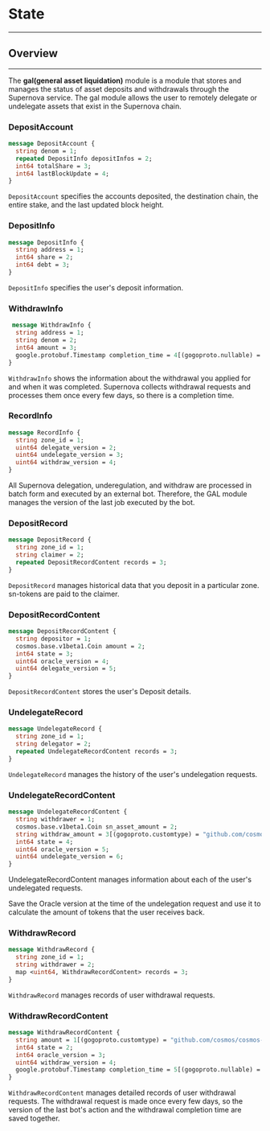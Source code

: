 # State
---

## Overview

---
The **gal(general asset liquidation)** module is a module that stores and manages the status of asset deposits and withdrawals through the Supernova service. The gal module allows the user to remotely delegate or undelegate assets that exist in the Supernova chain.

### DepositAccount
```protobuf
message DepositAccount {
  string denom = 1;
  repeated DepositInfo depositInfos = 2;
  int64 totalShare = 3;
  int64 lastBlockUpdate = 4;
}
```
`DepositAccount` specifies the accounts deposited, the destination chain, the entire stake, and the last updated block height.


### DepositInfo
```protobuf
message DepositInfo {
  string address = 1;
  int64 share = 2;
  int64 debt = 3;
}
```
`DepositInfo` specifies the user's deposit information.


### WithdrawInfo
```protobuf
 message WithdrawInfo {
  string address = 1;
  string denom = 2;
  int64 amount = 3;
  google.protobuf.Timestamp completion_time = 4[(gogoproto.nullable) = false, (gogoproto.stdtime)= true];
}
```
`WithdrawInfo` shows the information about the withdrawal you applied for and when it was completed.
Supernova collects withdrawal requests and processes them once every few days, so there is a completion time.


### RecordInfo
```protobuf
message RecordInfo {
  string zone_id = 1;
  uint64 delegate_version = 2;
  uint64 undelegate_version = 3;
  uint64 withdraw_version = 4;
}
```
All Supernova delegation, underegulation, and withdraw are processed in batch form and executed by an external bot.
Therefore, the GAL module manages the version of the last job executed by the bot.

### DepositRecord
```protobuf
message DepositRecord {
  string zone_id = 1;
  string claimer = 2;
  repeated DepositRecordContent records = 3;
}
```
`DepositRecord` manages historical data that you deposit in a particular zone.
sn-tokens are paid to the claimer.


### DepositRecordContent
```protobuf
message DepositRecordContent {
  string depositor = 1;
  cosmos.base.v1beta1.Coin amount = 2;
  int64 state = 3;
  uint64 oracle_version = 4;
  uint64 delegate_version = 5;
}
```
`DepositRecordContent` stores the user's Deposit details.

### UndelegateRecord
```protobuf
message UndelegateRecord {
  string zone_id = 1;
  string delegator = 2;
  repeated UndelegateRecordContent records = 3;
}
```
`UndelegateRecord` manages the history of the user's undelegation requests.

### UndelegateRecordContent
```protobuf
message UndelegateRecordContent {
  string withdrawer = 1;
  cosmos.base.v1beta1.Coin sn_asset_amount = 2;
  string withdraw_amount = 3[(gogoproto.customtype) = "github.com/cosmos/cosmos-sdk/types.Int", (gogoproto.nullable) = false];
  int64 state = 4;
  uint64 oracle_version = 5;
  uint64 undelegate_version = 6;
}
```
UndelegateRecordContent manages information about each of the user's undelegated requests.

Save the Oracle version at the time of the undelegation request and use it to calculate the amount of tokens that the user receives back.

### WithdrawRecord
```protobuf
message WithdrawRecord {
  string zone_id = 1;
  string withdrawer = 2;
  map <uint64, WithdrawRecordContent> records = 3;
}
```
`WithdrawRecord` manages records of user withdrawal requests.

### WithdrawRecordContent
```protobuf
message WithdrawRecordContent {
  string amount = 1[(gogoproto.customtype) = "github.com/cosmos/cosmos-sdk/types.Int", (gogoproto.nullable) = false];
  int64 state = 2;
  int64 oracle_version = 3;
  uint64 withdraw_version = 4;
  google.protobuf.Timestamp completion_time = 5[(gogoproto.nullable) = false, (gogoproto.stdtime)= true];
}
```
`WithdrawRecordContent` manages detailed records of user withdrawal requests. The withdrawal request is made once every few days, so the version of the last bot's action and the withdrawal completion time are saved together.
